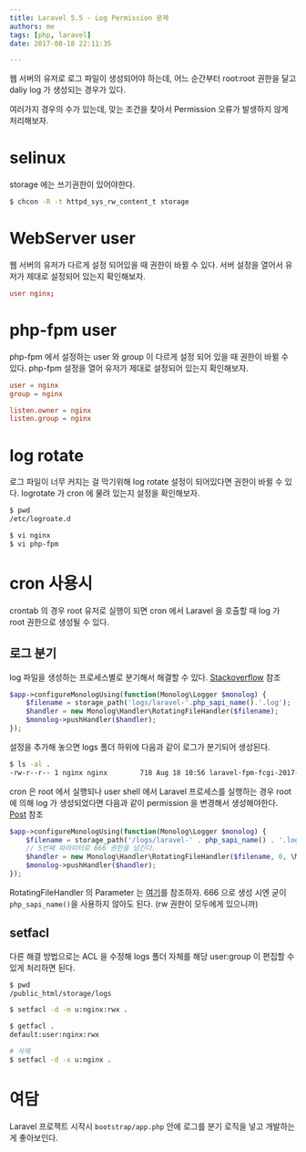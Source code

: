 ```yaml
---
title: Laravel 5.5 - Log Permission 문제
authors: me
tags: [php, laravel]
date: 2017-08-18 22:11:35

---
```


웹 서버의 유저로 로그 파일이 생성되어야 하는데, 어느 순간부터 root:root 권한을 달고 daliy log 가 생성되는 경우가 있다.

여러가지 경우의 수가 있는데, 맞는 조건을 찾아서 Permission 오류가 발생하지 않게 처리해보자.

# selinux

storage 에는 쓰기권한이 있어야한다.

```bash
$ chcon -R -t httpd_sys_rw_content_t storage
```

# WebServer user

웹 서버의 유저가 다르게 설정 되어있을 때 권한이 바뀔 수 있다.
서버 설정을 열어서 유저가 제대로 설정되어 있는지 확인해보자.

```conf title="nginx.conf"
user nginx;
```

# php-fpm user

php-fpm 에서 설정하는 user 와 group 이 다르게 설정 되어 있을 때 권한이 바뀔 수 있다.
php-fpm 설정을 열어 유저가 제대로 설정되어 있는지 확인해보자.

```conf title="php-fpm.d/www.conf"
user = nginx
group = nginx

listen.owner = nginx
listen.group = nginx
```

# log rotate

로그 파일이 너무 커지는 걸 막기위해 log rotate 설정이 되어있다면 권한이 바뀔 수 있다.
logrotate 가 cron 에 물려 있는지 설정을 확인해보자.

```bash title="/etc/logroate.d/*"
$ pwd
/etc/logroate.d

$ vi nginx
$ vi php-fpm
```

# cron 사용시

crontab 의 경우 root 유저로 실행이 되면 cron 에서 Laravel 을 호출할 때 log 가 root 권한으로 생성될 수 있다.

## 로그 분기

log 파일을 생성하는 프로세스별로 분기해서 해결할 수 있다. [Stackoverflow](https://stackoverflow.com/questions/27674597/laravel-daily-log-created-with-wrong-permissions) 참조

```php title="bootstrap/app.php"
$app->configureMonologUsing(function(Monolog\Logger $monolog) {
    $filename = storage_path('logs/laravel-'.php_sapi_name().'.log');
    $handler = new Monolog\Handler\RotatingFileHandler($filename);
    $monolog->pushHandler($handler);
});
```

설정을 추가해 놓으면 logs 폴더 하위에 다음과 같이 로그가 분기되어 생성된다.

```bash title="storage/logs"
$ ls -al .
-rw-r--r-- 1 nginx nginx        718 Aug 18 10:56 laravel-fpm-fcgi-2017-08-18.log
```

cron 은 root 에서 실행되나 user shell 에서 Laravel 프로세스를 실행하는 경우 root 에 의해 log 가 생성되었다면 다음과 같이 permission 을 변경해서 생성해야한다. [Post](https://blog.asamaru.net/2017/03/08/laravel-log-files-permisson-change/) 참조

```php title="bootstrap/app.php"
$app->configureMonologUsing(function(Monolog\Logger $monolog) {
    $filename = storage_path('/logs/laravel-' . php_sapi_name() . '.log');
    // 5번째 파라미터로 666 권한을 넘긴다.
    $handler = new Monolog\Handler\RotatingFileHandler($filename, 0, \Monolog\Logger::DEBUG, true, 0666);
    $monolog->pushHandler($handler);
});
```

RotatingFileHandler 의 Parameter 는 [여기](https://github.com/Seldaek/monolog/blob/master/src/Monolog/Handler/RotatingFileHandler.php#L47)를 참조하자.
666 으로 생성 시엔 굳이 `php_sapi_name()`을 사용하지 않아도 된다. (rw 권한이 모두에게 있으니까)

## setfacl

다른 해결 방법으로는 ACL 을 수정해 logs 폴더 자체를 해당 user:group 이 편집할 수 있게 처리하면 된다.

```bash
$ pwd
/public_html/storage/logs

$ setfacl -d -m u:nginx:rwx .

$ getfacl .
default:user:nginx:rwx

# 삭제
$ setfacl -d -x u:nginx .
```

# 여담

Laravel 프로젝트 시작시 `bootstrap/app.php` 안에 로그를 분기 로직을 넣고 개발하는 게 좋아보인다.

